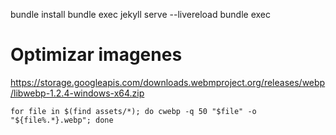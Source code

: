 bundle install
bundle exec jekyll serve --livereload
bundle exec

# Optimizar imagenes

https://storage.googleapis.com/downloads.webmproject.org/releases/webp/libwebp-1.2.4-windows-x64.zip

`for file in $(find assets/*); do cwebp -q 50 "$file" -o "${file%.*}.webp"; done`

